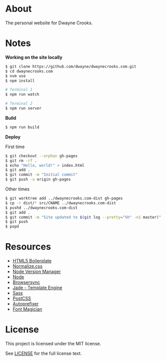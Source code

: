 # About

The personal website for Dwayne Crooks.

# Notes

**Working on the site locally**

```sh
$ git clone https://github.com/dwayne/dwaynecrooks.com.git
$ cd dwaynecrooks.com
$ nvm use
$ npm install

# Terminal 1
$ npm run watch

# Terminal 2
$ npm run server
```

**Build**

```sh
$ npm run build
```

**Deploy**

First time

```sh
$ git checkout --orphan gh-pages
$ git rm -rf .
$ echo "Hello, world!" > index.html
$ git add .
$ git commit -m "Initial commit"
$ git push -u origin gh-pages
```

Other times

```sh
$ git worktree add ../dwaynecrooks.com-dist gh-pages
$ cp -r dist/* src/CNAME ../dwaynecrooks.com-dist
$ pushd ../dwaynecrooks.com-dist
$ git add .
$ git commit -m "Site updated to $(git log --pretty="%h" -n1 master)"
$ git push
$ popd
```

# Resources

- [HTML5 Boilerplate](https://github.com/h5bp/html5-boilerplate)
- [Normalize.css](http://necolas.github.io/normalize.css/)
- [Node Version Manager](https://github.com/creationix/nvm)
- [Node](https://nodejs.org/en/)
- [Browsersync](http://www.browsersync.io/)
- [Jade - Template Engine](http://jade-lang.com/)
- [Sass](http://sass-lang.com/)
- [PostCSS](https://github.com/postcss/postcss)
 - [Autoprefixer](https://github.com/postcss/autoprefixer)
 - [Font Magician](https://github.com/jonathantneal/postcss-font-magician)

# License

This project is licensed under the MIT license.

See [LICENSE](/LICENSE) for the full license text.

